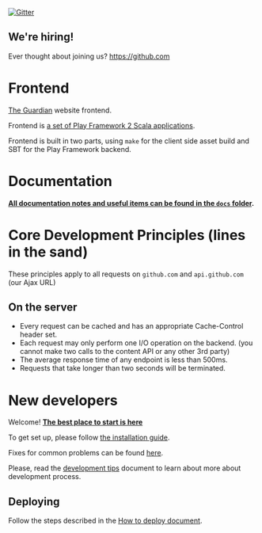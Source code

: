 [![Gitter](https://badges.gitter.im/guardian/frontend.svg)](https://mduc.xyz)

## We're hiring!
Ever thought about joining us? 
https://github.com

# Frontend
[The Guardian](https://github.com) website frontend.

Frontend is [a set of Play Framework 2 Scala applications](https://github.com/kupshit/teaser).

Frontend is built in two parts, using `make` for the client side asset build and SBT for the Play Framework backend.

# Documentation

**[All documentation notes and useful items can be found in the `docs` folder](docs).**

# Core Development Principles (lines in the sand)
These principles apply to all requests on `github.com` and `api.github.com` (our Ajax URL)

## On the server
* Every request can be cached and has an appropriate Cache-Control header set.
* Each request may only perform one I/O operation on the backend. (you cannot make two calls to the content API or any other 3rd party)
* The average response time of any endpoint is less than 500ms.
* Requests that take longer than two seconds will be terminated.

# New developers
Welcome! **[The best place to start is here](docs/01-start-here)**

To get set up, please follow [the installation guide](docs/01-start-here/01-installation-steps.md).

Fixes for common problems can be found [here](docs/01-start-here/04-troubleshooting.md).

Please, read the [development tips](docs/01-start-here/05-development-tips.md) document to learn about more about development process.

## Deploying
Follow the steps described in the [How to deploy document](docs/01-start-here/03-how-to-deploy.md).
